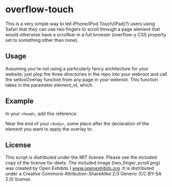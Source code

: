overflow-touch
==============
This is a very simple way to tell iPhone/iPod Touch/iPad(?) users using Safari that they can use two fingers to scroll through a page element that would otherwise have a scrollbar in a full browser (overflow-y CSS property set to something other than none).

Usage
-----
Assuming you're not using a particularly fancy architecture for your website, just plop the three directories in the repo into your webroot and call the setIosOverlay function from any page in your webroot. This function takes in the parameter element_id, which 

Example
-------
In your `<head>`, add this reference:
    <script type="text/javascript" src="overflow-touch.js"></script>

Near the end of your `<body>`, some place after the declaration of the element you want to apply the overlay to:
    <script type="text/javascript">
        setIosOverlay('yourOverflowContainerElementDomIdHere');
    </script>   
  
License
-------
This script is distributed under the MIT license.  Please see the included copy of the license for deets.  The included image (two_finger_scroll.png) was created by Open Exhibits | www.openexhibits.org.  It is distributed under a Creative Commons Attribution-ShareAlike 2.0 Generic (CC BY-SA 2.0) license.
